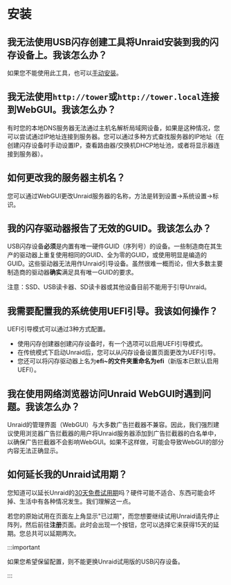# 安装

## 我无法使用USB闪存创建工具将Unraid安装到我的闪存设备上。我该怎么办？

如果您不能使用此工具，也可以[手动安装](../getting-started/manual-install-method.md)。

## 我无法使用`http://tower`或`http://tower.local`连接到WebGUI。我该怎么办？

有时您的本地DNS服务器无法通过主机名解析局域网设备，如果是这种情况，您可以尝试通过IP地址连接到服务器。您可以通过多种方式查找服务器的IP地址（在创建闪存设备时手动设置IP，查看路由器/交换机DHCP地址池，或者将显示器连接到服务器）。

## 如何更改我的服务器主机名？

您可以通过WebGUI更改Unraid服务器的名称，方法是转到设置→系统设置→标识。

## 我的闪存驱动器报告了无效的GUID。我该怎么办？

USB闪存设备**必须**是内置有唯一硬件GUID（序列号）的设备。一些制造商在其生产的驱动器上重复使用相同的GUID、全为零的GUID，或使用明显是编造的GUID。这些驱动器无法用作Unraid引导设备。虽然很难一概而论，但大多数主要制造商的驱动器**确实**满足具有唯一GUID的要求。

注意：SSD、USB读卡器、SD读卡器或其他设备目前不能用于引导Unraid。

## 我需要配置我的系统使用UEFI引导。我该如何操作？

UEFI引导模式可以通过3种方式配置。
- 使用闪存创建器创建闪存设备时，有一个选项可以启用UEFI引导模式。
- 在传统模式下启动Unraid后，您可以从闪存设备设置页面更改为UEFI引导。
- 您还可以将闪存驱动器上名为**efi~**的文件夹重命名为**efi**（新版本已默认启用UEFI）。

## 我在使用网络浏览器访问Unraid WebGUI时遇到问题。我该怎么办？

Unraid的管理界面（WebGUI）与大多数广告拦截器不兼容。因此，我们强烈建议使用浏览器广告拦截器的用户将Unraid服务器添加到广告拦截器的白名单中，以确保广告拦截器不会影响WebGUI。如果不这样做，可能会导致WebGUI的部分内容无法正确显示。

## 如何延长我的Unraid试用期？

您知道可以延长Unraid的[30天免费试用期](https://unraid.net/download)吗？硬件可能不适合、东西可能会坏掉、生活中有各种情况发生。我们理解这一点。

若您的原始试用在页面左上角显示"已过期"，而您想要继续试用Unraid请先停止阵列，然后前往**注册**页面。此时会出现一个按钮，您可以选择它来获得15天的延期。您总共可以延期两次。

:::important

如果您希望保留配置，则不能更换Unraid试用版的USB闪存设备。

::: 